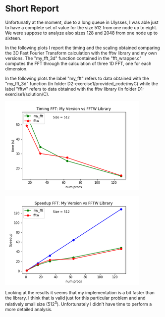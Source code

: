 # Short Report

Unfortunatly at the moment, due to a long queue in Ulysses, I was able just to have a complete set of value for the size $512$ from one node up to eight. We were suppose to analyze also sizes $128$ and $2048$ from one node up to sixteen.

In the following plots I report the timing and the scaling obtained comparing the 3D Fast Fourier Transform calculation
with the fftw library and my own versions.
The "my_fft_3d" function contained in the "fft_wrapper.c" computes the
FFT through the calculation of three 1D FFT, one for each dimension.

In the following plots the label "my_fft" refers to data obtained with the "my_fft_3d" function (In folder D2-exercise1/provided_code/myC) while
the label "fftw" refers to data obtained with the fftw library (In folder D1-exercise1/solution/C).

![GitHub Logo](timing_size512.png)


![GitHub Logo](speedup_size512.png)

Looking at the results it seems that my implementation is a bit faster than the library. I think that is valid just for this particular problem and and relatively small size ($512^3$). Unfortunately I didn't have time to perform a more detailed analysis.
